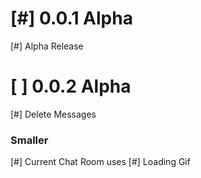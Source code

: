 # [#] 0.0.1 Alpha
[#] Alpha Release
# [ ] 0.0.2 Alpha
[#] Delete Messages
### Smaller
[#] Current Chat Room uses
[#] Loading Gif